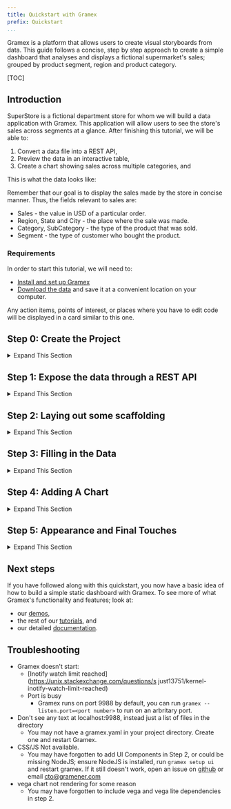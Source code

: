 ```yaml
---
title: Quickstart with Gramex
prefix: Quickstart
...
```


Gramex is a platform that allows users to create visual storyboards from data. This guide follows a concise, step by step approach to create a simple dashboard that analyses and displays a fictional supermarket's sales;
grouped by product segment, region and product category.

[TOC]

## Introduction

SuperStore is a fictional department store for whom we will build a data application with Gramex.
This application will allow users to see the store's sales across segments at a glance. 
After finishing this tutorial, we will be able to:

1. Convert a data file into a REST API,
2. Preview the data in an interactive table,
3. Create a chart showing sales across multiple categories, and

This is what the data looks like:

<div class="formhandler" data-src="data?_c=-Order%20ID&_c=-Sub-Category&_c=-Sales&_c=-Quantity&_c=-Ship%20Mode&_c=-Ship%20Date"></div>
<script>
  $('.formhandler').formhandler({pageSize: 5})
</script>

Remember that our goal is to display the sales made by the store in concise manner. Thus, the fields relevant
to sales are:

* Sales - the value in USD of a particular order.
* Region, State and City - the place where the sale was made.
* Category, SubCategory - the type of the product that was sold.
* Segment - the type of customer who bought the product.

<script type="text/html" src="snippets/example-output.html" class="outputfinal"></script>


### Requirements

In order to start this tutorial, we will need to:

* [Install and set up Gramex](../install)
* [Download the data](serve/store-sales.csv) and save it at a convenient location on your computer.

<div class="card shadow text-white bg-dark">
  <div class="card-body">
  <p class="card-text">
    Any action items, points of interest, or places where you have to edit code will be displayed in a card similar to this one.
  </p>
  </div>
</div>

## Step 0: Create the Project
<details>
  <summary> Expand This Section </summary>

We need a place to hold together all the files related to our application - including data, source code and configuration files.

<div class="card shadow text-white bg-dark">
  <div class="card-body">
  <p class="card-text">
    Create a folder at a convenient location on your computer and move the downloaded dataset file into it.
  </p>
  </div>
</div>

<br>
For the remainder of the tutorial, we will refer to this folder as the "project folder". At this time, the project folder should only contain the file `store-sales.csv`.

<div class="card shadow text-white bg-dark">
  <div class="card-body">
    <div class="card-text">
    <ul>
      <li>To set up the project, create a file named <kbd>gramex.yaml</kbd> in the project folder, leave it blank for now.</li>
      <li>Create a second file called <kbd>index.html</kbd> and put any html you like in there. For now, just a simple bit of text will do.</li>
    </ul>
    </div>
  </div>
</div>
<br>

`"index.html"` and `"gramex.yaml"` are the only two files we'll be editing throughout this guide. For now, let's put some text in `"index.html"`:
<br>

<div class="card shadow text-white bg-dark">
  <div class="card-body">
  <div class="card-text">
    <p>Open up a terminal, navigate to the project folder and type the following:</p>
    <ul class="nav nav-tabs">
      <li class="nav-item">
        <a class="nav-link active"><i class="fas fa-terminal"></i> Terminal</a>
      </li>
    </ul>
    <pre><code id="bash1" class="bash"></code></pre>
  </div>
  </div>
</div>  
<br>

<script>
  $.get('snippets/hello.sh').done(
    (e) => { $('#bash1').text(e) }
  )
</script>

<div class="card shadow text-white bg-dark">
  <div class="card-body">
    <div class="card-text">
      <p>Type the following command to start the Gramex server.</p>
      <ul class="nav nav-tabs">
        <li class="nav-item">
          <a class="nav-link active"><i class="fas fa-terminal"></i> Terminal</a>
        </li>
      </ul>
      <pre><code id="bash2" class="bash">gramex</code></pre>
    </div>
  </div>
</div>  
<br>

We should start seeing some output now, which is the Gramex server logging its startup sequence. Once we see the following lines, Gramex has fully started, and is ready to accept requests.

```console
INFO    22-Apr 13:34:26 __init__ PORT Listening on port 9988
INFO    22-Apr 13:34:26 __init__ 9988 <Ctrl-B> opens the browser. <Ctrl-D> starts the debugger.
```

Note that these may not be the _last_ lines you see in the startup logs, since some Gramex services may start later. Look for these lines in the last few lines.

At this time, if you open a browser window at [`http://localhost:9988`](http://localhost:9988), you should see the text in `"index.html"`.

<p class="alert alert-success" role="alert">
<i class="fas fa-eye"></i> It should look something like <a href="index2.html">this</a>.
</p>

Gramex internally watches files for changes, so we can change anything in `"index.html"`, and refresh the link in the browser without restarting the server.
![Step 0 gif](https://cloud.gramener.com/f/5684de979acd45d4a14d/?dl=1)
</details>

## Step 1: Expose the data through a REST API
<details>
  <summary> Expand This Section </summary>

In order to provide our dashboard with access to the data, we need to create a URL that sends data to the dashboard. To do this, we use a Gramex component called [`FormHandler`](../formhandler).

<div class="card shadow text-white bg-dark">
  <div class="card-body">
    <div class="card-text">
      <p>Create a formhandler endpoint on our server by adding the following lines to the empty <kbd>gramex.yaml</kbd> file, which we had created in the previous section:</p>
      <ul class="nav nav-tabs">
        <li class="nav-item">
          <a class="nav-link active"><i class="fas fa-code"></i> <span class="text-monospace">gramex.yaml</span></a>
        </li>
      </ul>
      <pre><code id="yaml1" class="language-yaml"></code></pre>
    </div>
  </div>
</div>

<script>
  $.get('snippets/gramex1.yaml').done(
    (e) => { $('#yaml1').text(e) }
  )
</script>


After you save the file, Gramex will be able to serve the CSV data through the `/data` resource endpoint. To verify this, visit [`http://localhost:9988/data?_limit=10`](http://localhost:9988/data?_limit=10) in your browser. You should now see a JSON payload representing the first ten rows of the dataset.

<p class="alert alert-success" role="alert">
<i class="fa fa-eye"></i> It should look like <a href="data?_limit=10">this</a>.
</p>

You could also, visit [http://localhost:9988/data?_limit=10&_format=html](http://localhost:9988/data?_limit=10&_format=html) to see the first ten rows as a simple HTML table.

<p class="alert alert-success" role="alert">
<i class="fa fa-eye"></i> It should look like <a href="data?_limit=10&_format=html">this</a>.
</p>
![Step 1 gif](https://cloud.gramener.com/f/379c20a01b3c416ca3cd/?dl=1)
</details>

## Step 2: Laying out some scaffolding
<details>
  <summary> Expand This Section </summary>

Since we now have access to the data from a REST API, we are ready to start building the frontend.

<div class="card shadow text-white bg-dark">
  <div class="card-body">
    <div class="card-text">
      <p>At the moment, our <kbd>index.html</kbd> file just has some text in it. Let's add the following HTML to it.</p>
      <ul class="nav nav-tabs">
        <li class="nav-item">
          <a class="nav-link active"><i class="fas fa-code"></i> <span class="text-monospace">index.html</span></a>
        </li>
      </ul>
      <pre><code id="html1" class="language-html"></code></pre>
    </div>
  </div>
</div>

<script>
  $.get('snippets/index1.html').done(
    (e) => { $('#html1').text(e) }
  )
</script>

This is just some boilerplate that includes css and js files we will need.

Note that all of our css and js links are relative to a `ui/` directory - but we have no such directory in our project folder.

This is because Gramex bundles a lot of common css and js files ([bootstrap](https://getbootstrap.com), [lodash](https://lodash.com), [g1](https://www.npmjs.com/package/g1)) as part of a feature called [UI Components](../uicomponents). 

<div class="card shadow text-white bg-dark">
  <div class="card-body">
    <div class="card-text">
      <p>To use these in our dashboard, we add the following lines to our <kbd>gramex.yaml</kbd>:</p>
      <ul class="nav nav-tabs">
        <li class="nav-item">
          <a class="nav-link active"><i class="fas fa-code"></i> <span class="text-monospace">gramex.yaml</span></a>
        </li>
      </ul>
      <pre><code id="yaml2" class="language-yaml"></code></pre>
    </div>
  </div>
</div>

<script>
  $.get('snippets/gramex_2.yaml').done(
    (e) => { $('#yaml2').text(e) }
  )
</script>

<br>
At this point, `gramex.yaml` contains the following lines and will not change for the rest of this tutorial. Essentially, we are done with the backend configuration.

<ul class="nav nav-tabs">
  <li class="nav-item">
    <a class="nav-link active"><i class="fas fa-code"></i> <span class="text-monospace">gramex.yaml</span></a>
  </li>
</ul>
<pre><code id="yaml3" class="language-yaml"></code></pre>
<script>
  $.get('gramex2.yaml').done(
    (e) => { $('#yaml3').text(e) }
  )
</script>

<p class="alert alert-success" role="alert">
<i class="fa fa-eye"></i> At this time our HTML should look like <a href="index6.html">this</a>.
</p>
</details>

## Step 3: Filling in the Data
<details>
  <summary> Expand This Section </summary>
 
The simplest and sometimes most effective way to represent data can be a table. 
Accordingly, Gramex provides a way of embedding tabular data in any HTML page as an interactive table. 

<div class="card shadow text-white bg-dark">
  <div class="card-body">
    <div class="card-text">
      <p>To show the data as a table, insert the following lines in <kbd>index.html</kbd>:</p>
      <ul class="nav nav-tabs">
        <li class="nav-item">
          <a class="nav-link active"><i class="fas fa-code"></i> <span class="text-monospace">index.html</span></a>
        </li>
      </ul>
      <pre><code id="html2" class="language-html"></code></pre>
    </div>
  </div>
</div>

<script>
  $.get('snippets/fh.html').done(
    (e) => { $('#html2').text(e) }
  )
</script>

<br>
The full `index.html` file now looks like:
<ul class="nav nav-tabs">
  <li class="nav-item">
    <a class="nav-link active"><i class="fas fa-code"></i> <span class="text-monospace">index.html</span></a>
  </li>
</ul>
<pre><code id="html3" class="language-html"></code></pre>

<script>
  $.get('snippets/fh-after.html').done(
    (e) => { $('#html3').text(e) }
  )
</script>


After saving the file, when we open [`http://localhost:9988`](http://localhost:9988), we should see a table similar to the one at the top of this page. 

The table is interactive. Try playing around with it. Here's a few things you could try:

<div class="card-deck">
  <div class="card shadow text-white bg-dark">
    <img class="card-img-top" src="img/fh-g1-1.png" alt="Card image cap">
    <div class="card-body">
      <p class="card-text">Click the dropdown arrows near the column headers to see column options.
    </div>
  </div>
  <div class="card shadow text-white bg-dark">
    <img class="card-img-top" src="img/fh-g1-2.png" alt="Card image cap">
    <div class="card-body">
      <p class="card-text">Try getting the second, third or the 1365th 'page' of the dataset from the menu at the top of the table.
    </div>
  </div>
  <div class="card shadow text-white bg-dark">
    <img class="card-img-top" src="img/fh-g1-3.png" alt="Card image cap">
    <div class="card-body">
      <p class="card-text">See 20, 50 or more rows at a time in the table from the dropdown menu to the right of the page list.
    </div>
  </div>
</div>

<br>
<p class="alert alert-success" role="alert">
<i class="fa fa-eye"></i> At this time our HTML should look like <a href="index7.html">this</a>.
</p>

</details>

## Step 4: Adding A Chart
<details>
  <summary> Expand This Section </summary>

Let's add a simple barchart to display data grouped by Segment. Formhandler automatically does the grouping for us simply by changing the URL. Adding a `?_by` query to any FormHandler URL, like [data?_by=Segment](data?_by=Segment), changes the output: each of our numeric columns now has the sum of all rows having a particular Segment value.

FormHandler lets us do a lot of data querying, filtering and grouping just by editing the URL. See [FormHandler Filters](../formhandler/#formhandler-filters) for  list of all possible values.

To actually draw the chart, we'll use a library called [Vega-lite](https://vega.github.io/vega-lite/). Vega-lite is a really simple to use, configuration driven javascript charting library and supports many common chart types. To draw a chart, we add a few pieces to our `index.html`.

<div class="card shadow text-white bg-dark">
  <div class="card-body">
    <div class="card-text">
      <p>Add the following <span class="font-italic">chart specification</span> to your HTML:</p>
      <ul class="nav nav-tabs">
        <li class="nav-item">
          <a class="nav-link active"><i class="fas fa-code"></i> <span class="text-monospace">index.html</span></a>
        </li>
      </ul>
      <pre><code id="html4" class="language-html"></code></pre>
    </div>
  </div>
</div>

<script>
  $.get('snippets/chartspec.html').done(
    (e) => { $('#html4').text(e) }
  )
</script>

Details of the specification can be found in the vega-lite [docs](https://vega.github.io/vega-lite/docs/), but some things to note:

* the spec consists of a bunch of nested fields, `width`, `height`, `data`, etc
* the data key is set to the FormHandler URL with grouping by Segment: `{"url": "data?_by=Segment"}`
* We've set the x and y axis values to `Sales|sum` and `Segment` respectively, telling Vega-lite to plot those quantities from the data that FormHandler returns. 

<div class="card shadow text-white bg-dark">
  <div class="card-body">
    <div class="card-text">
      <p>Add a div in the page in which to place the chart, and a little bit of Javascript code to render the chart:</p>
      <ul class="nav nav-tabs">
        <li class="nav-item">
          <a class="nav-link active"><i class="fas fa-code"></i> <span class="text-monospace">index.html</span></a>
        </li>
      </ul>
      <pre><code id="html5" class="language-html"></code></pre>
    </div>
  </div>
</div>

<script>
  $.get('snippets/vega1.html').done(
    (e) => { $('#html5').text(e) }
  )
</script>

<br>

At this stage, the contents of `index.html` should be as follows:
<ul class="nav nav-tabs">
  <li class="nav-item">
    <a class="nav-link active"><i class="fas fa-code"></i> <span class="text-monospace">index.html</span></a>
  </li>
</ul>
<pre><code id="html6" class="language-html"></code></pre>

<script>
  $.get('index4.html').done(
    (e) => { $('#html6').text(e) }
  )
</script>
<script type="text/html" src="snippets/example-output.html" class="output4"></script>

</details>

## Step 5: Appearance and Final Touches
<details>
  <summary> Expand This Section </summary>

We can now flex front-end muscle to make our dashboard look slightly better. We will keep this section short, but frontend appearances can be endlessly configured. Feel free to go through the rest of our guides to get a better handle on some of these. 

Let's add a second chart to plot the aggregate sum of Quantity by Segment. It's the same chart - we are just changing the axes. Thus, we can reuse the earlier specification, but we still need to change values of certain fields. So we created a function to which we can pass the fields that need to be updated: the div to draw the chart, the x-axis column name and the title of the chart.

<div class="card shadow text-white bg-dark">
  <div class="card-body">
    <div class="card-text">
      <p>Create a function which accepts the fields to be updated, the <code>&lt;div&gt;</code> to place the chart, the X-axis label and the title of the chart.</p>
      <ul class="nav nav-tabs">
        <li class="nav-item">
          <a class="nav-link active"><i class="fas fa-code"></i> <span class="text-monospace">index.html</span></a>
        </li>
      </ul>
      <pre><code id="js1" class="language-javascript"></code></pre>
    </div>
  </div>
</div>

<br>

Here are a few more ways in which we can tweak our dashboard:

1. To hide some of the columns from our dataset, we can use a FormHandler filter similar to what we had introduced in Step 4.
2. We can use a feature of UI components, which allows us to override [bootstrap variables by passing url query parameters to the css import line](../uicomponents/#custom-bootstrap). For example, setting link-color to black.
3. We can modify the vega-lite configuration of the chart to add a color scale, and change the fonts of the chart. 

<script type="text/html" class="outputfinal" src="snippets/example-output.html"></script>
<p class="alert alert-success" role="alert">
<i class="fa fa-download"></i> Download the final <a href="serve/gramex2.yaml">gramex.yaml</a>.
</p>

</details>

## Next steps

If you have followed along with this quickstart, you now have a basic idea of how to build a simple static dashboard with Gramex.
To see more of what Gramex's functionality and features; look at:

* our [demos](gramener.com/demo),
* the rest of our [tutorials](../tutorials), and
* our detailed [documentation](../).


## Troubleshooting

- Gramex doesn't start:
    - [Inotify watch limit reached](https://unix.stackexchange.com/questions/s just13751/kernel-inotify-watch-limit-reached)
    - Port is busy
        - Gramex runs on port 9988 by default, you can run `gramex --listen.port=<port number>` to run on an arbritary port. 
- Don't see any text at localhost:9988, instead just a list of files in the directory
    - You may not have a gramex.yaml in your project directory. Create one and restart Gramex.
- CSS/JS Not available.
    - You may have forgotten to add UI Components in Step 2, or could be missing NodeJS; ensure NodeJS is installed, run `gramex setup ui` and restart gramex. If it still doesn't work, open an issue on [github](https://github.com/gramener/gramex) or email cto@gramener.com  
- vega chart not rendering for some reason
    - You may have forgotten to include vega and vega lite dependencies in step 2.

<script>
  $.get('snippets/render.js', (e) => { $('#js1').text(e) }, 'text')
  $('script.outputfinal').template({data: {'url': 'index5.html', 'text': 'Our Final Output Should Look Like This'}})
  $('script.output4').template({data:{url: 'index4.html', 'text': 'At this time our HTML should look like this.'}}) 
</script>
